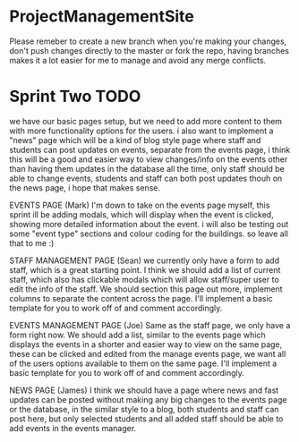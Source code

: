 ﻿# ProjectManagementSite
Please remeber to create a new branch when you're making your changes, don't push changes directly to the master or fork the repo, having branches makes it a lot easier for me to manage and avoid any merge conflicts.

# Sprint Two TODO
we have our basic pages setup, but we need to add more content to them with more functionality options for the users. i also want to implement a "news" page which will be a kind of blog style page where staff and students can post updates on events, separate from the events page, i think this will be a good and easier way to view changes/info on the events other than having them updates in the database all the time, only staff should be able to change events, students and staff can both post updates thouh on the news page, i hope that makes sense.

EVENTS PAGE (Mark)
I'm down to take on the events page myself, this sprint ill be adding modals, which will display when the event is clicked, showing more detailed information about the event. i will also be testing out some "event type" sections and colour coding for the buildings. so leave all that to me :)

STAFF MANAGEMENT PAGE (Sean)
we currently only have a form to add staff, which is a great starting point. I think we should add a list of current staff, which also has clickable modals which will allow staff/super user to edit the info of the staff. We should section this page out more, implement columns to separate the content across the page. I'll implement a basic template for you to work off of and comment accordingly.

EVENTS MANAGEMENT PAGE (Joe)
Same as the staff page, we only have a form right now. We should add a list, similar to the events page which displays the events in a shorter and easier way to view on the same page, these can be clicked and edited from the manage events page, we want all of the users options available to them on the same page. I'll implement a basic template for you to work off of and comment accordingly.

NEWS PAGE (James)
I think we should have a page where news and fast updates can be posted without making any big changes to the events page or the database, in the similar style to a blog, both students and staff can post here, but only selected students and all added staff should be able to add events in the events manager.
